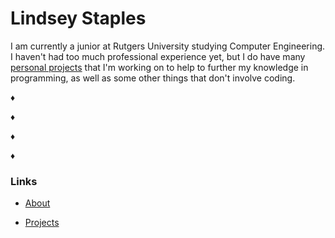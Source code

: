 # Lindsey Staples

I am currently a junior at Rutgers University studying Computer Engineering.  I haven't had too much professional experience yet, but I do have many [personal projects](https://lastaples.github.io/Projects "Projects") that I'm working on to help to further my knowledge in programming, as well as some other things that don't involve coding.

♦

♦

♦

♦

### Links
* [About](https://lastaples.github.io/About "About")

* [Projects](https://lastaples.github.io/Projects "Projects")
